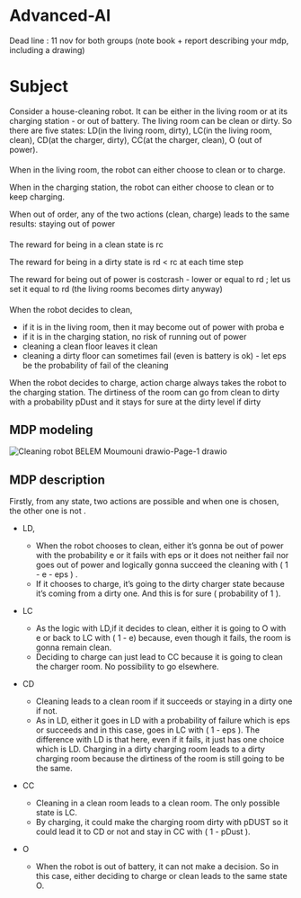 # Advanced-AI
 


Dead line : 11 nov for both groups (note book + report describing your mdp, including a drawing)

 # Subject
Consider a house-cleaning robot. It can be either in the living room or at its charging station - or out  of battery. 
The living room can be clean or dirty. So there are five states: LD(in the living room, dirty), LC(in the living room, clean), CD(at the charger, dirty), CC(at the charger, clean), O (out of power).


####  
When in the living room,    the robot  can either choose to clean or to charge. 

When in the charging station, the robot can either choose to clean or to keep charging.

When out of order, any of the two actions (clean, charge) leads to the same results: staying out of power

####  

The reward for being  in a clean state is rc 

The reward for being in a dirty state is rd < rc at each time step

The reward for being out of power is  costcrash  -  lower or equal to rd ; let us set it equal to rd  (the living rooms becomes dirty anyway)
 

####  

When  the robot decides to  clean,
*  if it is in the living room, then it may become out of power with proba e
*  if it is in the charging station, no risk of running out of power   
*  cleaning a clean floor leaves it clean
*  cleaning a dirty floor can sometimes fail (even is battery is ok) - let eps be the probability of fail of the cleaning
     
When  the robot decides to  charge,  action charge always takes the robot to the charging station. The  dirtiness of the room can go from clean to dirty with a probability  pDust  and it stays for sure at the dirty level if dirty



## MDP modeling


![Cleaning robot BELEM Moumouni drawio-Page-1 drawio](https://user-images.githubusercontent.com/90107382/202426095-3961daa7-7070-496d-9fbc-7b26d5087297.png)

## MDP description

Firstly, from any state, two actions are possible and when one is chosen, the other one is 
not
.
 * LD,
   * When the robot chooses to clean, either it’s gonna be out of power with the probability e or it fails with eps or it does not neither fail nor goes out of power and logically gonna succeed the cleaning with ( 1 - e - eps ) .
   *  If it chooses to charge, it’s going to the dirty charger state because it’s coming from a dirty one. And this is for sure ( probability of 1 ).
* LC
  * As the logic with LD,if it decides to clean,  either it is going to  O with e or back to LC with ( 1 - e) because, even though it fails, the room is gonna remain clean.
  * Deciding to charge  can just lead to CC because it is going to clean the charger room. No possibility to go elsewhere.

* CD
   * Cleaning leads to a clean room if it succeeds or staying in a dirty one if not. 
   * As in LD, either it goes in LD with a probability of failure which is eps or succeeds and in this case, goes in LC with ( 1 - eps ). The difference with LD is that here, even if it fails, it just has one choice which is LD.
Charging in a dirty charging room leads to a dirty charging room because the dirtiness of the room is still going to be the same.

* CC
  * Cleaning in a clean room leads to a clean room. The only possible state is LC.
  * By charging, it could make the charging room dirty with pDUST so it could lead it to CD or not and stay in CC with ( 1 - pDust ).

* O
  * When the robot is out of battery, it can not make a decision. So in this case, either deciding to charge or clean leads to the same state O.
